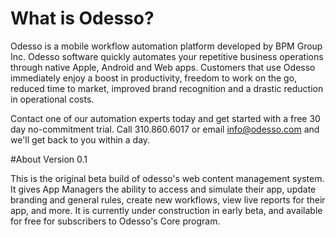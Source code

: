 # What is Odesso?

Odesso is a mobile workflow automation platform developed by BPM Group Inc. Odesso software quickly automates your repetitive business operations through native Apple, Android and Web apps. Customers that use Odesso immediately enjoy a boost in productivity, freedom to work on the go, reduced time to market, improved brand recognition and a drastic reduction in operational costs.

Contact one of our automation experts today and get started with a free 30 day no-commitment trial. Call 310.860.6017 or email info@odesso.com and we'll get back to you within a day.

#About Version 0.1

This is the original beta build of odesso's web content management system. It gives App Managers the ability to access and simulate their app, update branding and general rules, create new workflows, view live reports for their app, and more. It is currently under construction in early beta, and available for free for subscribers to Odesso's Core program.